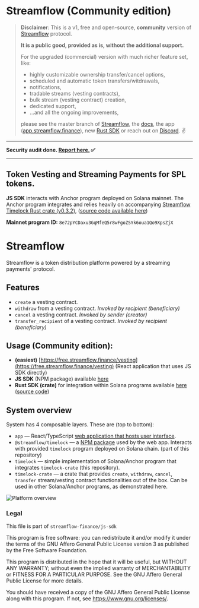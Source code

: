 # Streamflow (Community edition)
> **Disclaimer**: This is a v1, free and open-source, **community** version of [Streamflow](../../tree/master) protocol.
> 
> **It is a public good, provided as is, without the additional support.**
> 
> For the upgraded (commercial) version with much richer feature set, like:
> - highly customizable ownership transfer/cancel options,
> - scheduled and automatic token transfers/witdrawals,
> - notifications,
> - tradable streams (vesting contracts), 
> - bulk stream (vesting contract) creation,
> - dedicated support,
> - ...and all the ongoing improvements, 
> 
> please see the master branch of [Streamflow](../../tree/master), the [docs](https://streamflow.finance/js-sdk/), the app ([app.streamflow.finance](https://app.streamflow.finance)), new [Rust SDK](https://github.com/streamflow-finance/rust-sdk) or reach out on [Discord](https://discord.gg/9yyr8UBZjr). ✌️


----
**Security audit done. [Report here.](https://github.com/StreamFlow-Finance/timelock/blob/community/TIMELOCK_IMPLEMENTATION_COMMUNITY_REPORT_FINAL.pdf) ✅**

-----
## Token Vesting and Streaming Payments for SPL tokens.

**JS SDK** interacts with Anchor program deployed on Solana mainnet.
The Anchor program integrates and relies heavily on
accompanying [Streamflow Timelock Rust crate (v0.3.2)](https://docs.rs/0.3.2/streamflow-timelock),
([source code available here](https://github.com/streamflow-finance/timelock-crate/tree/community))

**Mainnet program ID:** `8e72pYCDaxu3GqMfeQ5r8wFgoZSYk6oua1Qo9XpsZjX`

# Streamflow
Streamflow is a token distribution platform powered by a streaming payments' protocol.

## Features

- `create` a vesting contract.
- `withdraw` from a vesting contract. _Invoked by recipient (beneficiary)_
- `cancel` a vesting contract. _Invoked by sender (creator)_
- `transfer_recipient` of a vesting contract. _Invoked by recipient (beneficiary)_

## Usage (**Community edition**):

- **(easiest)** [https://free.streamflow.finance/vesting](https://free.streamflow.finance/vesting) (React application that uses JS SDK directly)
- **JS SDK** (NPM package) available [here](https://www.npmjs.com/package/@streamflow/timelock/v/0.3.2-community)
- **Rust SDK (crate)** for integration within Solana programs available [here](https://docs.rs/0.3.2/streamflow-timelock) ([source code](https://github.com/streamflow-finance/timelock-crate/tree/community))

## System overview

System has 4 composable layers. These are (top to bottom):

- `app` — React/TypeScript [web application that hosts user interface](https://free.streamflow.finance).
- `@streamflow/timelock` — a [NPM package](https://www.npmjs.com/package/@streamflow/timelock) used by the web app.
  Interacts with provided `timelock` program deployed on Solana chain. (part of this repository)
- `timelock` — simple implementation of Solana/Anchor program that integrates `timelock-crate` (this repository).
- `timelock-crate` — a crate that provides `create`, `withdraw`, `cancel`, `transfer` stream/vesting contract
  functionalities out of the box. Can be used in other Solana/Anchor programs, as demonstrated here.

![Platform overview](/misc/platform.png)

### Legal

This file is part of `streamflow-finance/js-sdk`

This program is free software: you can redistribute it and/or modify it under the terms of the GNU Affero General Public
License version 3 as published by the Free Software Foundation.

This program is distributed in the hope that it will be useful, but WITHOUT ANY WARRANTY; without even the implied
warranty of MERCHANTABILITY or FITNESS FOR A PARTICULAR PURPOSE. See the GNU Affero General Public License for more
details.

You should have received a copy of the GNU Affero General Public License along with this program. If not,
see <https://www.gnu.org/licenses/>.
